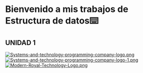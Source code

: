 # Bienvenido a mis trabajos de Estructura de datos⌨️
## UNIDAD 1
[![Systems-and-technology-programming-company-logo.png](https://i.postimg.cc/XYLhLPL6/Systems-and-technology-programming-company-logo.png)](https://github.com/JavieraAMartinez/EstructuradedatosJavier/blob/main/MemoriaEstatica.py)
[![Systems-and-technology-programming-company-logo-1.png](https://i.postimg.cc/cJjF5G82/Systems-and-technology-programming-company-logo-1.png)](https://github.com/JavieraAMartinez/EstructuradedatosJavier/blob/main/MemoriaDinamica.py)
[![Modern-Royal-Technology-Logo.png](https://i.postimg.cc/PxZdpwxH/Modern-Royal-Technology-Logo.png)](https://github.com/JavieraAMartinez/VectoresYMatrices)
